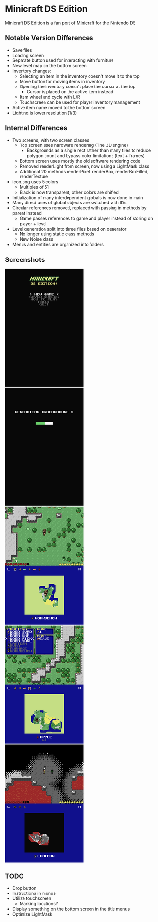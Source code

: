 # Minicraft DS Edition

Minicraft DS Edition is a fan port of [Minicraft](http://ludumdare.com/compo/ludum-dare-22/?action=preview&uid=398) for the Nintendo DS

## Notable Version Differences

- Save files
- Loading screen
- Separate button used for interacting with furniture
- New level map on the bottom screen
- Inventory changes:
  - Selecting an item in the inventory doesn't move it to the top
  - Move button for moving items in inventory
  - Opening the inventory doesn't place the cursor at the top
    - Cursor is placed on the active item instead
  - Item wheel and cycle with L/R
  - Touchscreen can be used for player inventory management
- Active item name moved to the bottom screen
- Lighting is lower resolution (1/3)

## Internal Differences

- Two screens, with two screen classes
  - Top screen uses hardware rendering (The 3D engine)
    - Backgrounds as a single rect rather than many tiles to reduce polygon count and bypass color limitations (text + frames)
  - Bottom screen uses mostly the old software rendering code
  - Removed renderLight from screen, now using a LightMask class
  - Additional 2D methods renderPixel, renderBox, renderBoxFilled, renderTexture
- icon.png uses 5 colors
  - Multiples of 51
  - Black is now transparent, other colors are shifted
- Initialization of many interdependent globals is now done in main
- Many direct uses of global objects are switched with IDs
- Circular references removed, replaced with passing in methods by parent instead
  - Game passes references to game and player instead of storing on player + level
- Level generation split into three files based on generator
  - No longer using static class methods
  - New Noise class
- Menus and entities are organized into folders

## Screenshots

![Title Screen](screenshots/title-screen.png)
![Loading Screen](screenshots/loading-screen.png)
![Overworld](screenshots/overworld.png)
![Crafting](screenshots/crafting.png)
![Underground 3](screenshots/underground-3.png)

## TODO

- Drop button
- Instructions in menus
- Utilize touchscreen
  - Marking locations?
- Display something on the bottom screen in the title menus
- Optimize LightMask
